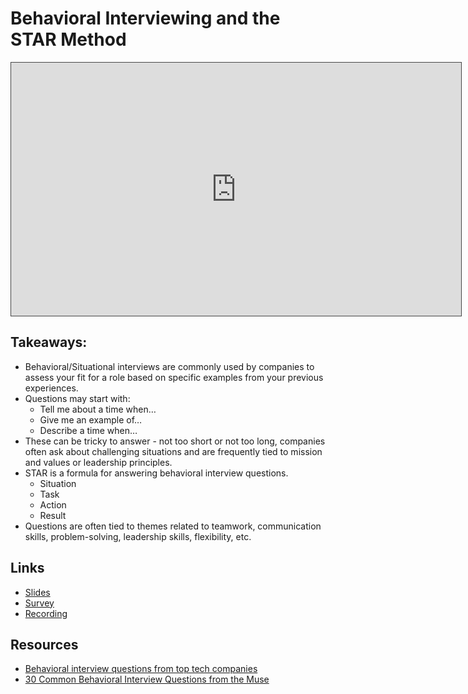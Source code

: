 # Behavioral Interviewing and the STAR Method

<iframe src="https://adaacademy.hosted.panopto.com/Panopto/Pages/Embed.aspx?id=7be82668-b1a6-4a1a-b8b0-ad2701776707&autoplay=false&offerviewer=true&showtitle=true&showbrand=false&start=0&interactivity=all" height="405" width="720" style="border: 1px solid #464646;" allowfullscreen allow="autoplay"></iframe>

## Takeaways: 
- Behavioral/Situational interviews are commonly used by companies to assess your fit for a role based on specific examples from your previous experiences. 
- Questions may start with: 
  - Tell me about a time when…
  - Give me an example of…
  - Describe a time when…
- These can be tricky to answer - not too short or not too long, companies often ask about challenging situations and are frequently tied to mission and values or leadership principles. 
- STAR is a formula for answering behavioral interview questions. 
  - Situation
  - Task
  - Action 
  - Result
- Questions are often tied to themes related to teamwork, communication skills, problem-solving, leadership skills, flexibility, etc. 

## Links
 
- [Slides](https://docs.google.com/presentation/d/1nkRaTswet1AhcUFOGfgogXQaYAiRYMn-O3LL4qVX60c/edit?usp=sharing)
- [Survey](https://docs.google.com/forms/d/e/1FAIpQLSep_wU5EC1N_6w0_gkiP4mDht_QmwgdLcig1CmPNrdLbDrb5A/viewform?usp=sf_link)
- [Recording](https://docs.google.com/forms/d/e/1FAIpQLSfUrGFtVTDsm54ZV8ldRm3mKOtCY8eFCMQRkpUiQqM6OaCuyQ/viewform?usp=sf_link)

## Resources 
- [Behavioral interview questions from top tech companies](https://www.pathrise.com/guides/45-behavioral-interview-questions/)
- [30 Common Behavioral Interview Questions from the Muse](https://www.themuse.com/advice/30-behavioral-interview-questions-you-should-be-ready-to-answer)
